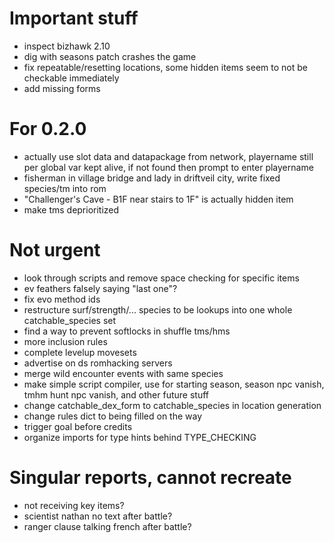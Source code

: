 # Important stuff

- inspect bizhawk 2.10
- dig with seasons patch crashes the game
- fix repeatable/resetting locations, some hidden items seem to not be checkable immediately
- add missing forms

# For 0.2.0

- actually use slot data and datapackage from network, playername still per global var kept alive, if not found then prompt to enter playername
- fisherman in village bridge and lady in driftveil city, write fixed species/tm into rom
- "Challenger's Cave - B1F near stairs to 1F" is actually hidden item
- make tms deprioritized

# Not urgent

- look through scripts and remove space checking for specific items
- ev feathers falsely saying "last one"?
- fix evo method ids
- restructure surf/strength/... species to be lookups into one whole catchable_species set
- find a way to prevent softlocks in shuffle tms/hms
- more inclusion rules
- complete levelup movesets
- advertise on ds romhacking servers
- merge wild encounter events with same species
- make simple script compiler, use for starting season, season npc vanish, tmhm hunt npc vanish, and other future stuff
- change catchable_dex_form to catchable_species in location generation
- change rules dict to being filled on the way
- trigger goal before credits
- organize imports for type hints behind TYPE_CHECKING

# Singular reports, cannot recreate

- not receiving key items?
- scientist nathan no text after battle?
- ranger clause talking french after battle?
